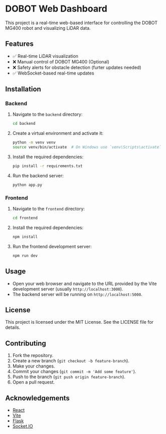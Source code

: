 # DOBOT Web Dashboard

This project is a real-time web-based interface for controlling the DOBOT MG400 robot and visualizing LiDAR data.

## Features

- ✅ Real-time LiDAR visualization
- ❌ Manual control of DOBOT MG400 (Optional)
- ❌ Safety alerts for obstacle detection (furter updates needed)
- ✅ WebSocket-based real-time updates


## Installation

### Backend

1. Navigate to the `backend` directory:
    ```sh
    cd backend
    ```

2. Create a virtual environment and activate it:
    ```sh
    python -m venv venv
    source venv/bin/activate  # On Windows use `venv\Scripts\activate`
    ```

3. Install the required dependencies:
    ```sh
    pip install -r requirements.txt
    ```

4. Run the backend server:
    ```sh
    python app.py
    ```

### Frontend

1. Navigate to the `frontend` directory:
    ```sh
    cd frontend
    ```

2. Install the required dependencies:
    ```sh
    npm install
    ```

3. Run the frontend development server:
    ```sh
    npm run dev
    ```

## Usage

- Open your web browser and navigate to the URL provided by the Vite development server (usually `http://localhost:3000`).
- The backend server will be running on `http://localhost:5000`.

## License

This project is licensed under the MIT License. See the LICENSE file for details.

## Contributing

1. Fork the repository.
2. Create a new branch (`git checkout -b feature-branch`).
3. Make your changes.
4. Commit your changes (`git commit -m 'Add some feature'`).
5. Push to the branch (`git push origin feature-branch`).
6. Open a pull request.

## Acknowledgements

- [React](https://reactjs.org/)
- [Vite](https://vitejs.dev/)
- [Flask](https://flask.palletsprojects.com/)
- [Socket.IO](https://socket.io/)
